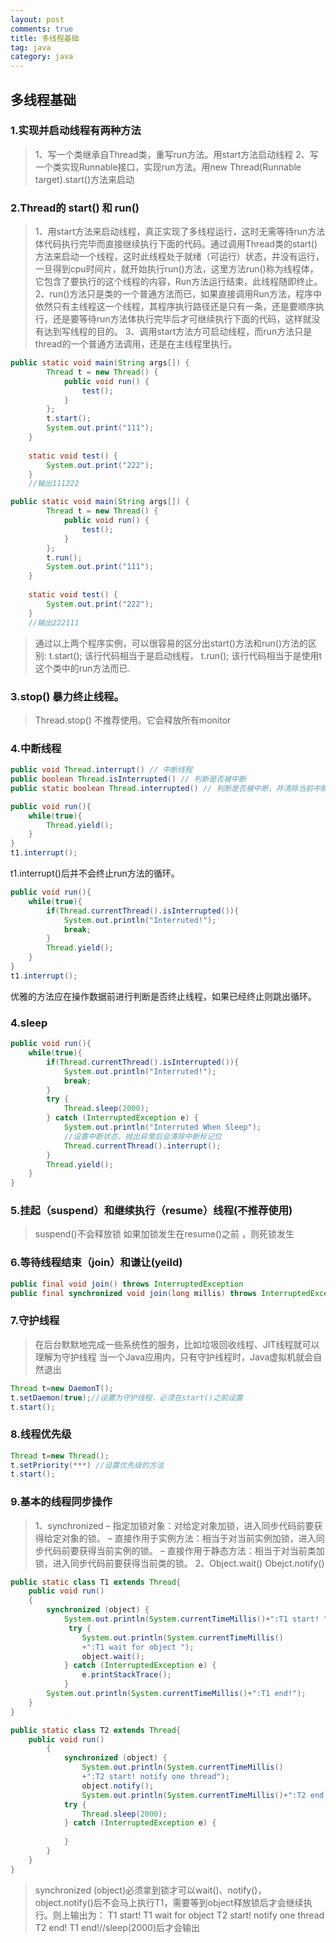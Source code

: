 ```yaml
---
layout: post
comments: true
title: 多线程基础
tag: java
category: java
---
```

## 多线程基础
### 1.实现并启动线程有两种方法
>1、写一个类继承自Thread类，重写run方法。用start方法启动线程
2、写一个类实现Runnable接口，实现run方法。用new Thread(Runnable target).start()方法来启动
<!-- more -->
### 2.Thread的 start() 和 run()
> 1、用start方法来启动线程，真正实现了多线程运行，这时无需等待run方法体代码执行完毕而直接继续执行下面的代码。通过调用Thread类的start()方法来启动一个线程，这时此线程处于就绪（可运行）状态，并没有运行，一旦得到cpu时间片，就开始执行run()方法，这里方法run()称为线程体，它包含了要执行的这个线程的内容，Run方法运行结束，此线程随即终止。
2、run()方法只是类的一个普通方法而已，如果直接调用Run方法，程序中依然只有主线程这一个线程，其程序执行路径还是只有一条，还是要顺序执行，还是要等待run方法体执行完毕后才可继续执行下面的代码，这样就没有达到写线程的目的。
3、调用start方法方可启动线程，而run方法只是thread的一个普通方法调用，还是在主线程里执行。

```java
public static void main(String args[]) {
        Thread t = new Thread() {
            public void run() {
                test();
            }
        };
        t.start();
        System.out.print("111");
    }
 
    static void test() {
        System.out.print("222");
    }
    //输出111222
```
```java
public static void main(String args[]) {
        Thread t = new Thread() {
            public void run() {
                test();
            }
        };
        t.run();
        System.out.print("111");
    }
 
    static void test() {
        System.out.print("222");
    }
    //输出222111
```
>通过以上两个程序实例，可以很容易的区分出start()方法和run()方法的区别:
t.start(); 该行代码相当于是启动线程，
t.run(); 该行代码相当于是使用t这个类中的run方法而已.

### 3.stop() 暴力终止线程。
>Thread.stop() 不推荐使用。它会释放所有monitor

### 4.中断线程
```java
public void Thread.interrupt() // 中断线程
public boolean Thread.isInterrupted() // 判断是否被中断
public static boolean Thread.interrupted() // 判断是否被中断，并清除当前中断状态
```
```java
public void run(){
    while(true){
        Thread.yield();
    }
}
t1.interrupt();
```
t1.interrupt()后并不会终止run方法的循环。
```java
public void run(){
    while(true){
        if(Thread.currentThread().isInterrupted()){
            System.out.println("Interruted!");
            break;
        }
        Thread.yield();
    }
}
t1.interrupt();
```
优雅的方法应在操作数据前进行判断是否终止线程，如果已经终止则跳出循环。
### 4.sleep
```java
public void run(){
    while(true){
        if(Thread.currentThread().isInterrupted()){
            System.out.println("Interruted!");
            break;
        }
        try {
            Thread.sleep(2000);
        } catch (InterruptedException e) {
            System.out.println("Interruted When Sleep");
            //设置中断状态，抛出异常后会清除中断标记位
            Thread.currentThread().interrupt();
        }
        Thread.yield();
    }
}
```
### 5.挂起（suspend）和继续执行（resume）线程(不推荐使用)
>suspend()不会释放锁
如果加锁发生在resume()之前 ，则死锁发生

### 6.等待线程结束（join）和谦让(yeild)
```java
public final void join() throws InterruptedException
public final synchronized void join(long millis) throws InterruptedException
```
### 7.守护线程
>在后台默默地完成一些系统性的服务，比如垃圾回收线程、JIT线程就可以理解为守护线程
当一个Java应用内，只有守护线程时，Java虚拟机就会自然退出

```java
Thread t=new DaemonT();
t.setDaemon(true);//设置为守护线程，必须在start()之前设置
t.start();
```
### 8.线程优先级
```java
Thread t=new Thread();
t.setPriority(***) //设置优先级的方法
t.start();
```
### 9.基本的线程同步操作
>1、synchronized
– 指定加锁对象：对给定对象加锁，进入同步代码前要获得给定对象的锁。
– 直接作用于实例方法：相当于对当前实例加锁，进入同步代码前要获得当前实例的锁。
– 直接作用于静态方法：相当于对当前类加锁，进入同步代码前要获得当前类的锁。
2、Object.wait() Obejct.notify()

```java
public static class T1 extends Thread{
    public void run()
    {
        synchronized (object) {
            System.out.println(System.currentTimeMillis()+":T1 start! ");
             try {
                System.out.println(System.currentTimeMillis()
                +":T1 wait for object ");
                object.wait();
            } catch (InterruptedException e) {
                e.printStackTrace();
            }
        System.out.println(System.currentTimeMillis()+":T1 end!");
    }
}
```
```java
public static class T2 extends Thread{
    public void run()
        {
            synchronized (object) {
                System.out.println(System.currentTimeMillis()
                +":T2 start! notify one thread");
                object.notify();
                System.out.println(System.currentTimeMillis()+":T2 end!");
            try {
                Thread.sleep(2000);
            } catch (InterruptedException e) {
            
            }
        }
    }
}
```
> synchronized (object)必须拿到锁才可以wait()、notify()，
object.notify()后不会马上执行T1，需要等到object释放锁后才会继续执行。则上输出为：
T1 start!
T1 wait for object
T2 start! notify one thread
T2 end!
T1 end!//sleep(2000)后才会输出
